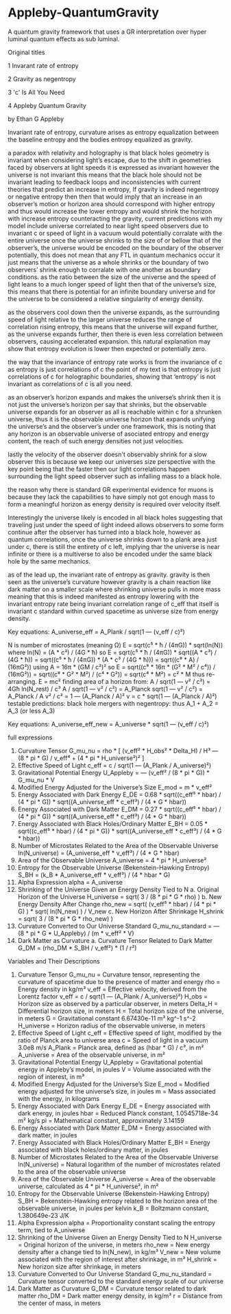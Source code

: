 # Appleby-QuantumGravity
A quantum gravity framework that uses a GR interpretation over hyper luminal quantum effects as sub luminal.

Original titles

1
Invarant rate of entropy

2
Gravity as negentropy

3
'c' Is All You Need

4
Appleby Quantum Gravity

by Ethan G Appleby

Invariant rate of entropy, curvature arises as entropy equalization between the baseline entropy and the bodies entropy equalized as gravity.

a paradox with relativity and holography is that black holes geometry is invariant when considering light’s escape, due to the shift in geometries faced by observers at light speeds it is expressed as invariant however the universe is not invariant this means that the black hole should not be invariant leading to feedback loops and inconsistencies with current theories that predict an increase in entropy, If gravity is indeed negentropy or negative entropy then then that would imply that an increase in an observer’s motion or horizon area should correspond with higher entropy and thus would increase the lower entropy and would shrink the horizon with increase entropy counteracting the gravity, current predictions with my model include universe correlated to near light speed observers due to invariant c or speed of light in a vacuum would potentially corralate with the entire universe once the universe shrinks to the size of or bellow that of the observer’s, the universe would be encoded on the boundary of the observer potentially, this does not mean that any FTL in quantum mechanics occur it just means that the universe as a whole shrinks or the boundary of two observers’ shrink enough to corralate with one another as boundary conditions. as the ratio between the size of the universe and the speed of light leans to a much longer speed of light then that of the universe’s size, this means that there is potential for an infinite boundary universe and for the universe to be considered a relative singularity of energy density.

as the observers cool down then the universe expands, as the surrounding speed of light relative to the larger universe reduces the range of correlation rising entropy, this means that the universe will expand further, as the universe expands further, then there is even less correlation between observers, causing accelerated expansion. this natural explanation may show that entropy evolution is lower then expected or potentially zero.


the way that the invariance of entropy rate works is from the invariance of c as entropy is just correlations of c the point of my text is that entropy is just correlations of c for holographic boundaries, showing that ‘entropy’ is not invariant as correlations of c is all you need.

as an observer’s horizon expands and makes the universe’s shrink then it is not just the universe’s horizon per say that shrinks, but the observable universe expands for an observer as all is reachable within c for a shrunken universe, thus it is the observable universe horizon that expands unifying the universe’s and the observer’s under one framework, this is noting that any horizon is an observable universe of asociated entropy and energy content, the reach of such energy densities not just velocities.

lastly the velocity of the observer doesn't observably shrink for a slow observer this is because we keep our universes size perspective with the key point being that the faster then our light correlations happen surrounding the light speed observer such as infalling mass to a black hole.

the reason why there is standard GR experimental evidence for muons is because they lack the capabilities to have simply not got enough mass to form a meaningful horizon as energy density is required over velocity itself.


Interestingly the universe likely is encoded in all black holes suggesting that traveling just under the speed of light indeed allows observers to some form continue after the observer has turned into a black hole, however as quantum correlations, once the universe shrinks down to a plank area just under c, there is still the entirety of c left, implying thar the universe is near infinite or there is a multiverse to also be encoded under the same black hole by the same mechanics.

as of the lead up, the invariant rate of entropy as gravity. gravity is then seen as the universe’s curvature however gravity is a chain reaction like dark matter on a smaller scale where shrinking universe pulls in more mass meaning that this is indeed manifested as entropy lowering with the invariant entropy rate being invariant correlation range of c_eff that itself is invariant c standard within curved spacetime as universe size from energy density.

Key equations:
A_universe_eff = A_Plank / sqrt(1 — (v_eff / c)²)

N is number of microstates (meaning Ω)
E = sqrt(c⁵ * ħ / (4πG)) * sqrt(ln(N)) where ln(N) = (A * c³) / (4G * ħ)
so
E = sqrt(c⁵ * ħ / (4πG)) * sqrt((A * c³) / (4G * ħ)) = sqrt((c⁵ * ħ / (4πG)) * (A * c³ / (4G * ħ))) = sqrt((c⁸ * A) / (16πG²))
using
A = 16π * (GM / c²)²
so
E = sqrt((c⁸ * 16π * (G² * M² / c⁴)) / (16πG²)) = sqrt((c⁸ * G² * M²) / (c⁴ * G²)) = sqrt(c⁴ * M²) = c² * M
thus re-arranging.
E = mc²
finding area of a horizon from:
A / sqrt(1 — v² / c²) = 4Għ ln(N_rest) / c³
A / sqrt(1 — v² / c²) = A_Planck
sqrt(1 — v² / c²) = A_Planck / A
v² / c² = 1 — (A_Planck / A)²
v = c * sqrt(1 — (A_Planck / A)²)
testable predictions:
black hole mergers with negentropy:
thus
A_1 + A_2 = A_3
(or less A_3)

Key equations:
A_universe_eff_new = A_universe * sqrt(1 — (v_eff / c)²)

full expressions
1. Curvature Tensor
G_mu_nu = rho * [ (v_eff² * H_obs² * Delta_H) / H³ — (8 * pi * G) / v_eff⁴ + (4 * pi * H_universe²)² ]
2. Effective Speed of Light
c_eff = c / sqrt(1 — (A_Plank / A_universe)²)
3. Gravitational Potential Energy
U_Appleby = — (v_eff² / (8 * pi * G)) * G_mu_nu * V
4. Modified Energy Adjusted for the Universe’s Size
E_mod = m * v_eff²
5. Energy Associated with Dark Energy
E_DE = 0.68 * sqrt((c_eff⁵ * hbar) / (4 * pi * G)) * sqrt((A_universe_eff * c_eff³) / (4 * G * hbar))
6. Energy Associated with Dark Matter
E_DM = 0.27 * sqrt((c_eff⁵ * hbar) / (4 * pi * G)) * sqrt((A_universe_eff * c_eff³) / (4 * G * hbar))
7. Energy Associated with Black Holes/Ordinary Matter
E_BH = 0.05 * sqrt((c_eff⁵ * hbar) / (4 * pi * G)) * sqrt((A_universe_eff * c_eff³) / (4 * G * hbar))
8. Number of Microstates Related to the Area of the Observable Universe
ln(N_universe) = (A_universe_eff * v_eff³) / (4 * G * hbar)
9. Area of the Observable Universe
A_universe = 4 * pi * H_universe²
10. Entropy for the Observable Universe (Bekenstein-Hawking Entropy)
S_BH = (k_B * A_universe_eff * v_eff³) / (4 * hbar * G)
11. Alpha Expression
alpha = A_universe
12. Shrinking of the Universe Given an Energy Density Tied to N
a. Original Horizon of the Universe
H_universe = sqrt( 3 / (8 * pi * G * rho) )
b. New Energy Density After Change
rho_new = sqrt( (v_eff⁵ * hbar) / (4 * pi * G) ) * sqrt( ln(N_new) ) / V_new
c. New Horizon After Shrinkage
H_shrink = sqrt( 3 / (8 * pi * G * rho_new) )
13. Curvature Converted to Our Universe Standard
G_mu_nu_standard = — (8 * pi * G * U_Appleby) / (m * v_eff² * V)
14. Dark Matter as Curvature
a. Curvature Tensor Related to Dark Matter
G_DM = (rho_DM * S_BH / v_eff²) * (1 / r²)

Variables and Their Descriptions
1. Curvature Tensor
G_mu_nu = Curvature tensor, representing the curvature of spacetime due to the presence of matter and energy
rho = Energy density in kg/m³
v_eff = Effective velocity, derived from the Lorentz factor v_eff = c / sqrt(1 — (A_Plank / A_universe)²)
H_obs = Horizon size as observed by a particular observer, in meters
Delta_H = Differential horizon size, in meters
H = Total horizon size of the universe, in meters
G = Gravitational constant 6.67430e-11 m³ kg^-1 s^-2
H_universe = Horizon radius of the observable universe, in meters
2. Effective Speed of Light
c_eff = Effective speed of light, modified by the ratio of Planck area to universe area
c = Speed of light in a vacuum 3.0e8 m/s
A_Plank = Planck area, defined as (hbar * G) / c³, in m²
A_universe = Area of the observable universe, in m²
3. Gravitational Potential Energy
U_Appleby = Gravitational potential energy in Appleby’s model, in joules
V = Volume associated with the region of interest, in m³
4. Modified Energy Adjusted for the Universe’s Size
E_mod = Modified energy adjusted for the universe’s size, in joules
m = Mass associated with the energy, in kilograms
5. Energy Associated with Dark Energy
E_DE = Energy associated with dark energy, in joules
hbar = Reduced Planck constant, 1.0545718e-34 m² kg/s
pi = Mathematical constant, approximately 3.14159
6. Energy Associated with Dark Matter
E_DM = Energy associated with dark matter, in joules
7. Energy Associated with Black Holes/Ordinary Matter
E_BH = Energy associated with black holes/ordinary matter, in joules
8. Number of Microstates Related to the Area of the Observable Universe
ln(N_universe) = Natural logarithm of the number of microstates related to the area of the observable universe
9. Area of the Observable Universe
A_universe = Area of the observable universe, calculated as 4 * pi * H_universe², in m²
10. Entropy for the Observable Universe (Bekenstein-Hawking Entropy)
S_BH = Bekenstein-Hawking entropy related to the horizon area of the observable universe, in joules per kelvin
k_B = Boltzmann constant, 1.380649e-23 J/K
11. Alpha Expression
alpha = Proportionality constant scaling the entropy term, tied to A_universe
12. Shrinking of the Universe Given an Energy Density Tied to N
H_universe = Original horizon of the universe, in meters
rho_new = New energy density after a change tied to ln(N_new), in kg/m³
V_new = New volume associated with the region of interest after shrinkage, in m³
H_shrink = New horizon size after shrinkage, in meters
13. Curvature Converted to Our Universe Standard
G_mu_nu_standard = Curvature tensor converted to the standard energy scale of our universe
14. Dark Matter as Curvature
G_DM = Curvature tensor related to dark matter
rho_DM = Dark matter energy density, in kg/m³
r = Distance from the center of mass, in meters
